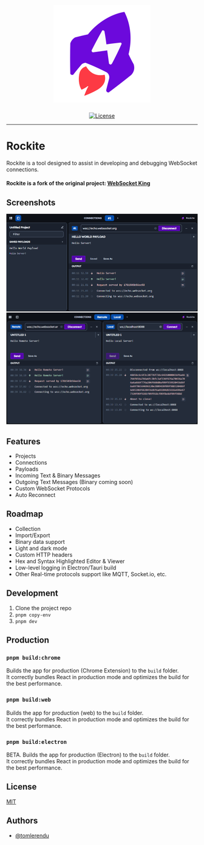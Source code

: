 <div align="center">
  <picture>
    <source media="(prefers-color-scheme: dark)" srcset="https://raw.githubusercontent.com/psyirius/rockite/master/images/rockite-dark.svg">
    <img alt="Rockite - Modern WebSockets Client" src="https://raw.githubusercontent.com/psyirius/rockite/master/images/rockite-light.svg" width="256px">
  </picture>
</div>

###

<div align="center">

[![License](https://img.shields.io/npm/l/nx.svg?style=flat-square)]()

</div>

<hr>

# Rockite

Rockite is a tool designed to assist in developing and debugging WebSocket connections.

#### Rockite is a fork of the original project: [WebSocket King](https://github.com/tomlerendu/Websocket-King)

## Screenshots

![Rockite - First Look](/images/screenshot-0.png)
![Rockite - Dual Pane](/images/screenshot-1.png)

## Features

- Projects
- Connections
- Payloads
- Incoming Text & Binary Messages
- Outgoing Text Messages (Binary coming soon)
- Custom WebSocket Protocols
- Auto Reconnect

## Roadmap

- Collection
- Import/Export
- Binary data support
- Light and dark mode
- Custom HTTP headers
- Hex and Syntax Highlighted Editor & Viewer
- Low-level logging in Electron/Tauri build
- Other Real-time protocols support like MQTT, Socket.io, etc.

## Development

1. Clone the project repo
2. `pnpm copy-env`
3. `pnpm dev`

## Production

### `pnpm build:chrome`

Builds the app for production (Chrome Extension) to the `build` folder.<br />
It correctly bundles React in production mode and optimizes the build for the best performance.

### `pnpm build:web`

Builds the app for production (web) to the `build` folder.<br />
It correctly bundles React in production mode and optimizes the build for the best performance.

### `pnpm build:electron`

BETA. Builds the app for production (Electron) to the `build` folder.<br />
It correctly bundles React in production mode and optimizes the build for the best performance.

## License

[MIT](https://choosealicense.com/licenses/mit/)


## Authors

- [@tomlerendu](https://www.github.com/tomlerendu)

